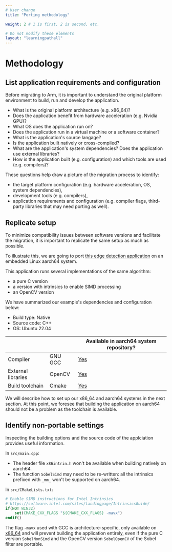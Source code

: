 ```yaml
---
# User change
title: "Porting methodology" 

weight: 2 # 1 is first, 2 is second, etc.

# Do not modify these elements
layout: "learningpathall"
---
```


# Methodology

## List application requirements and configuration

Before migrating to Arm, it is important to understand the original platform environment to build, run and develop the application.

- What is the original platform architecture (e.g. x86_64)?
- Does the application benefit from hardware acceleration (e.g. Nvidia GPU)?
- What OS does the application run on?
- Does the application run in a virtual machine or a software container?
- What is the application's source langage?
- Is the application built natively or cross-compiled?
- What are the application's system dependencies? Does the application use external libraries?
- How is the application built (e.g. configuration) and which tools are used (e.g. compilers)?

These questions help draw a picture of the migration process to identify:

- the target platform configuration (e.g. hardware acceleration, OS, system dependencies),
- development tools (e.g. compilers),
- application requirements and configuration (e.g. compiler flags, third-party libraries that may need porting as well).

## Replicate setup

To minimize compatibility issues between software versions and facilitate the migration, it is important to replicate the same setup as much as possible.

To illustrate this, we are going to port [this edge detection application](https://github.com/m3y54m/sobel-simd-opencv.git) on an embedded Linux aarch64 system.

This application runs several implementations of the same algorithm:
- a pure C version
- a version with intrinsics to enable SIMD processing
- an OpenCV version

We have summarized our example's dependencies and configuration below:
 
* Build type: Native
* Source code: C++
* OS: Ubuntu 22.04

| | | Available in aarch64 system repository? |
| -- | -- | -- |
| Compiler | GNU GCC | [Yes](https://packages.ubuntu.com/jammy/g++) |
| External libraries | OpenCV | [Yes](https://packages.ubuntu.com/jammy/libopencv-dev) |
| Build toolchain | Cmake | [Yes](https://packages.ubuntu.com/jammy/cmake) |

We will describe how to set up our x86_64 and aarch64 systems in the next section. At this point, we foresee that building the application on aarch64 should not be a problem as the toolchain is available.

## Identify non-portable settings

Inspecting the building options and the source code of the applciation provides useful information.

In `src/main.cpp`:
- The header file `x86intrin.h` won't be available when building natively on aarch64.
- The function `SobelSimd` may need to be re-written: all the intrinsics prefixed with `_mm_` won't be supported on aarch64.

In `src/CMakeLists.txt`:

```cmake
# Enable SIMD instructions for Intel Intrinsics
# https://software.intel.com/sites/landingpage/IntrinsicsGuide/
if(NOT WIN32)
    set(CMAKE_CXX_FLAGS "${CMAKE_CXX_FLAGS} -mavx")
endif()
```
  
The flag `-mavx` used with GCC is architecture-specific, only available on [x86_64](https://man7.org/linux/man-pages/man1/gcc.1.html) and will prevent building the application entirely, even if the pure C version `SobelNonSimd` and the OpenCV version `SobelOpenCV` of the Sobel filter are portable.
